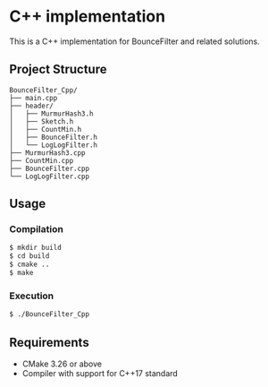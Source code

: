 # C++ implementation

This is a C++ implementation for BounceFilter and related solutions.



## Project Structure

```
BounceFilter_Cpp/
├── main.cpp
├── header/
│   ├── MurmurHash3.h
│   ├── Sketch.h
│   ├── CountMin.h
│   ├── BounceFilter.h
│   └── LogLogFilter.h
├── MurmurHash3.cpp
├── CountMin.cpp
├── BounceFilter.cpp
└── LogLogFilter.cpp
```

## Usage

### Compilation

```bash
$ mkdir build
$ cd build
$ cmake ..
$ make
```

### Execution

```bash
$ ./BounceFilter_Cpp
```

## Requirements

- CMake 3.26 or above
- Compiler with support for C++17 standard
